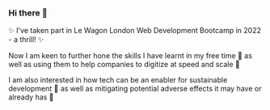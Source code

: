 ### Hi there 👋

✨ I've taken part in Le Wagon London Web Development Bootcamp in 2022 - a thrill! ✨

Now I am keen to further hone the skills I have learnt in my free time 👯 as well as using them to help companies to digitize at speed and scale 👀

I am also interested in how tech can be an enabler for sustainable development 🌱 as well as mitigating potential adverse effects it may have or already has 🔭

<!--
**89coco/89coco** is a  _special_ ✨ repository because its `README.md` (this file) appears on your GitHub profile.

Here are some ideas to get you started:

- 🔭 I’m currently working on ...
- 🌱 I’m currently learning ...
- 👯 I’m looking to collaborate on ...
- 🤔 I’m looking for help with ...
- 💬 Ask me about ...
- 📫 How to reach me: ...
- 😄 Pronouns: ...
- ⚡ Fun fact: ...
-->
